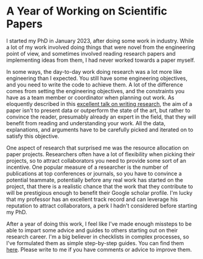 
# A Year of Working on Scientific Papers

I started my PhD in January 2023, after doing some work in industry.
While a lot of my work involved doing things that were novel from the engineering point of view,
and sometimes involved reading research papers and implementing ideas from them,
I had never worked towards a paper myself.

In some ways, the day-to-day work doing research was a lot more like engineering than I expected.
You still have some engineering objectives, and you need to write the code to achieve them.
A lot of the difference comes from setting the engineering objectives,
and the constraints you have as a team member or coordinator when planning out work.
As eloquently described in this [excellent talk on writing research](https://www.youtube.com/watch?v=vtIzMaLkCaM),
the aim of a paper isn't to present data or outperform the state of the art,
but rather to convince the reader, presumably already an expert in the field,
that they will benefit from reading and understanding your work.
All the data, explanations, and arguments have to be carefully picked and iterated on to satisfy this objective.

One aspect of research that surprised me was the resource allocation on paper projects.
Researchers often have a lot of flexibility when picking their projects,
so to attract collaborators you need to provide some sort of an incentive.
One popular measure of a researcher is the number of publications at top conferences or journals,
so you have to convince a potential teammate,
potentially before any real work has started on the project,
that there is a realistic chance that the work that they contribute to will be prestigious enough to benefit their Google scholar profile.
I'm lucky that my professor has an excellent track record and can leverage his reputation to attract collaborators,
a perk I hadn't considered before starting my PhD.

After a year of doing this work,
I feel like I've made enough missteps to be able to impart some advice and guides to others starting out on their research career.
I'm a big believer in checklists in complex processes,
so I've formulated them as simple step-by-step guides.
You can find them [here](2024-02-29-1-papers-guide.html).
Please write to me if you have comments or advice to improve them.
